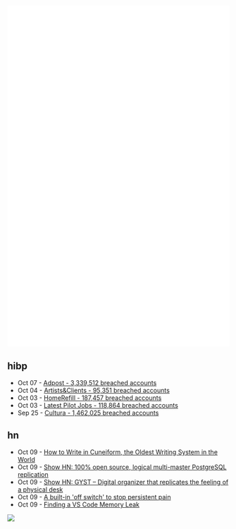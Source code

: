 ![Metrics](https://raw.githubusercontent.com/phixion/phixion/master/metrics.svg)

## hibp

<!--
for https://github.com/phixion/phixion/blob/main/.github/workflows/feeds.yml
-->
<!--START_SECTION:haveibeenpwnd-->
- Oct 07 - [Adpost - 3,339,512 breached accounts](https://haveibeenpwned.com/Breach/Adpost)
- Oct 04 - [Artists&Clients - 95,351 breached accounts](https://haveibeenpwned.com/Breach/ArtistsNClients)
- Oct 03 - [HomeRefill - 187,457 breached accounts](https://haveibeenpwned.com/Breach/HomeRefill)
- Oct 03 - [Latest Pilot Jobs - 118,864 breached accounts](https://haveibeenpwned.com/Breach/LatestPilotJobs)
- Sep 25 - [Cultura - 1,462,025 breached accounts](https://haveibeenpwned.com/Breach/Cultura)
<!--END_SECTION:haveibeenpwnd-->

## hn

<!--
for https://github.com/phixion/phixion/blob/main/.github/workflows/feeds.yml
-->
<!--START_SECTION:hn-->
- Oct 09 - [How to Write in Cuneiform, the Oldest Writing System in the World](https://www.openculture.com/2025/09/how-to-write-in-cuneiform-the-oldest-writing-system.html)
- Oct 09 - [Show HN: 100% open source, logical multi-master PostgreSQL replication](https://github.com/pgEdge/spock)
- Oct 09 - [Show HN: GYST – Digital organizer that replicates the feeling of a physical desk](https://gyst.fr/)
- Oct 09 - [A built-in 'off switch' to stop persistent pain](https://penntoday.upenn.edu/news/select-neurons-brainstem-may-hold-key-treating-chronic-pain)
- Oct 09 - [Finding a VS Code Memory Leak](https://randomascii.wordpress.com/2025/10/09/finding-a-vs-code-memory-leak/)
<!--END_SECTION:hn-->

<!--
for https://yhype.me
-->
![](https://hit.yhype.me/github/profile?user_id=13013670)
